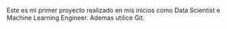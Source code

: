 Este es mi primer proyecto realizado en mis inicios como Data Scientist e Machine Learning Engineer.
Ademas utilice Git.